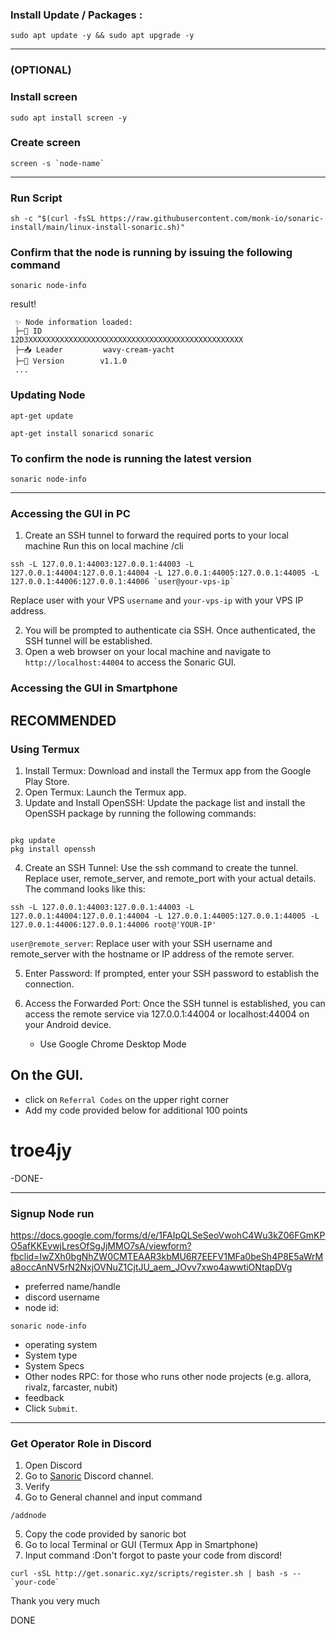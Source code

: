 ### Install Update / Packages :
```
sudo apt update -y && sudo apt upgrade -y
```
---
### (OPTIONAL)
### Install screen
```
sudo apt install screen -y
```

### Create screen
```
screen -s `node-name`
```
---

### Run Script
```
sh -c "$(curl -fsSL https://raw.githubusercontent.com/monk-io/sonaric-install/main/linux-install-sonaric.sh)"
```

### Confirm that the node is running by issuing the following command
```
sonaric node-info
```
result!
```
 ✨ Node information loaded:
 ├─🧊 ID             12D3XXXXXXXXXXXXXXXXXXXXXXXXXXXXXXXXXXXXXXXXXXXXXXXX
 ├─📥 Leader         wavy-cream-yacht
 ├─🧊 Version        v1.1.0
 ...
```

### Updating Node
```
apt-get update
```
```
apt-get install sonaricd sonaric
```

### To confirm the node is running the latest version
```
sonaric node-info
```

---
### Accessing the GUI in PC
1. Create an SSH tunnel to forward the required ports to your local machine
Run this on local machine /cli
```
ssh -L 127.0.0.1:44003:127.0.0.1:44003 -L 127.0.0.1:44004:127.0.0.1:44004 -L 127.0.0.1:44005:127.0.0.1:44005 -L 127.0.0.1:44006:127.0.0.1:44006 `user@your-vps-ip`
```

Replace user with your VPS `username` and  `your-vps-ip` with your VPS IP address.

2. You will be prompted to authenticate cia SSH. Once authenticated, the SSH tunnel will be established.
3. Open a web browser on your local machine and navigate to `http://localhost:44004` to access the Sonaric GUI.

### Accessing the GUI in Smartphone

## RECOMMENDED
### Using Termux

1. Install Termux: Download and install the Termux app from the Google Play Store.
2. Open Termux: Launch the Termux app.
3. Update and Install OpenSSH: Update the package list and install the OpenSSH package by running the following commands:
```

pkg update
pkg install openssh
```

4. Create an SSH Tunnel: Use the ssh command to create the tunnel. Replace user, remote_server, and remote_port with your actual details. The command looks like this:

```
ssh -L 127.0.0.1:44003:127.0.0.1:44003 -L 127.0.0.1:44004:127.0.0.1:44004 -L 127.0.0.1:44005:127.0.0.1:44005 -L 127.0.0.1:44006:127.0.0.1:44006 root@'YOUR-IP'
```

`user@remote_server`: Replace user with your SSH username and remote_server with the hostname or IP address of the remote server.

5. Enter Password: If prompted, enter your SSH password to establish the connection.

6. Access the Forwarded Port: Once the SSH tunnel is established, you can access the remote service via 127.0.0.1:44004 or localhost:44004 on your Android device.
    - Use Google Chrome Desktop Mode
  
## On the GUI.
   - click on `Referral Codes` on the upper right corner
   - Add my code provided below for additional 100 points
# troe4jy


-DONE-

---
### Signup Node run
https://docs.google.com/forms/d/e/1FAIpQLSeSeoVwohC4Wu3kZ06FGmKPO5afKKEvwjLresOfSgJjMMO7sA/viewform?fbclid=IwZXh0bgNhZW0CMTEAAR3kbMU6R7EEFV1MFa0beSh4P8E5aWrMa8occAnNV5rN2NxjOVNuZ1CjtJU_aem_JOvv7xwo4awwtiONtapDVg
- preferred name/handle
- discord username
- node id:
```
sonaric node-info
```

- operating system
- System type
- System Specs
- Other nodes RPC: for those who runs other node projects (e.g. allora, rivalz, farcaster, nubit)
- feedback
- Click `Submit`.

---
### Get Operator Role in Discord

1. Open Discord
2. Go to [Sanoric](https://discord.com/invite/k2NGekWtVg) Discord channel.
3. Verify
4. Go to General channel and input command
```
/addnode
```

5. Copy the code provided by sanoric bot
6. Go to local Terminal or GUI (Termux App in Smartphone)
7. Input command :Don't forgot to paste your code from discord!
```
curl -sSL http://get.sonaric.xyz/scripts/register.sh | bash -s -- `your-code`
```
Thank you very much

DONE
